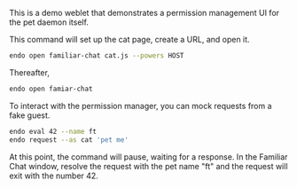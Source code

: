 
This is a demo weblet that demonstrates a permission management UI for the
pet daemon itself.

This command will set up the cat page, create a URL,
and open it.

```sh
endo open familiar-chat cat.js --powers HOST
```

Thereafter,

```sh
endo open famiar-chat
```

To interact with the permission manager, you can mock requests from a fake
guest.

```sh
endo eval 42 --name ft
endo request --as cat 'pet me'
```

At this point, the command will pause, waiting for a response.
In the Familiar Chat window, resolve the request with the pet name "ft" and
the request will exit with the number 42.
